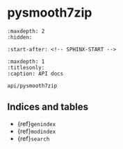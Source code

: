 # pysmooth7zip

```{toctree}
:maxdepth: 2
:hidden:

```

```{include} ../README.md
:start-after: <!-- SPHINX-START -->
```

<!-- Disable to show when there is no api generation in the docs -->

```{toctree}
:maxdepth: 1
:titlesonly:
:caption: API docs

api/pysmooth7zip
```

## Indices and tables

- {ref}`genindex`
- {ref}`modindex`
- {ref}`search`
